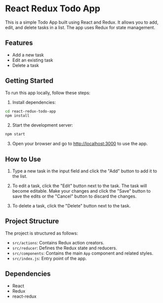# React Redux Todo App

This is a simple Todo App built using React and Redux. It allows you to add, edit, and delete tasks in a list. The app uses Redux for state management.

## Features

- Add a new task
- Edit an existing task
- Delete a task

## Getting Started

To run this app locally, follow these steps:

1. Install dependencies:

```bash
cd react-redux-todo-app
npm install
```

2. Start the development server:

```bash
npm start
```

3. Open your browser and go to [http://localhost:3000](http://localhost:3000) to use the app.

## How to Use

1. Type a new task in the input field and click the "Add" button to add it to the list.

2. To edit a task, click the "Edit" button next to the task. The task will become editable. Make your changes and click the "Save" button to save the edits or the "Cancel" button to discard the changes.

3. To delete a task, click the "Delete" button next to the task.

## Project Structure

The project is structured as follows:

- `src/actions`: Contains Redux action creators.
- `src/reducer`: Defines the Redux state and reducers.
- `src/components`: Contains the main `App` component and related styles.
- `src/index.js`: Entry point of the app.

## Dependencies

- React
- Redux
- react-redux


